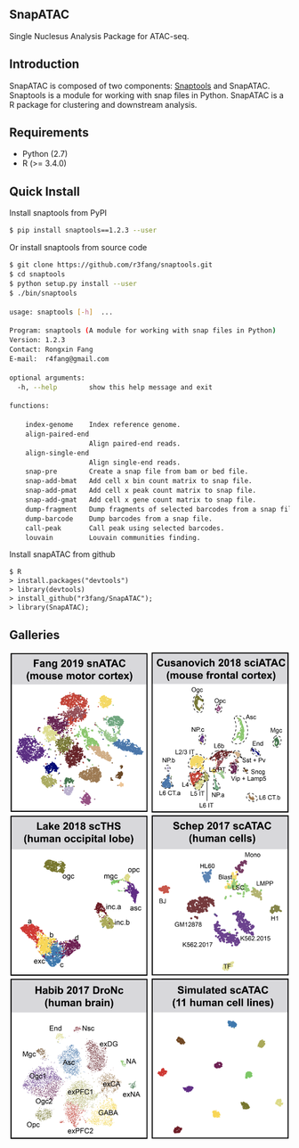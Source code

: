## SnapATAC
Single Nuclesus Analysis Package for ATAC-seq.

## Introduction
SnapATAC is composed of two components: [Snaptools](https://github.com/r3fang/SnapTools) and SnapATAC. Snaptools is a module for working with snap files in Python. SnapATAC is a R package for clustering and downstream analysis. 

## Requirements 
* Python (2.7)
* R (>= 3.4.0)

## Quick Install 
Install snaptools from PyPI

```bash
$ pip install snaptools==1.2.3 --user
```

Or install snaptools from source code

```bash
$ git clone https://github.com/r3fang/snaptools.git
$ cd snaptools
$ python setup.py install --user
$ ./bin/snaptools

usage: snaptools [-h]  ...

Program: snaptools (A module for working with snap files in Python)
Version: 1.2.3
Contact: Rongxin Fang
E-mail:  r4fang@gmail.com

optional arguments:
  -h, --help        show this help message and exit

functions:

    index-genome    Index reference genome.
    align-paired-end
                    Align paired-end reads.
    align-single-end
                    Align single-end reads.
    snap-pre        Create a snap file from bam or bed file.
    snap-add-bmat   Add cell x bin count matrix to snap file.
    snap-add-pmat   Add cell x peak count matrix to snap file.
    snap-add-gmat   Add cell x gene count matrix to snap file.
    dump-fragment   Dump fragments of selected barcodes from a snap file.
    dump-barcode    Dump barcodes from a snap file.
    call-peak       Call peak using selected barcodes.
    louvain         Louvain communities finding.
```

Install snapATAC from github

```
$ R
> install.packages("devtools")
> library(devtools)
> install_github("r3fang/SnapATAC");
> library(SnapATAC);
```


## Galleries 
[<img src="./images/Fang_2019.png" width="250" height="290" />](./examples/Fang_2019/Fang_2019.md)
[<img src="./images/Cusanovich_2018.png" width="250" height="290" />](./examples/Cusanovich_2018/Cusanovich_2018.md)
[<img src="./images/Lake_2018.png" width="250" height="290" />](./examples/Lake_2018/Lake_2018.md)
[<img src="./images/Schep_2017.png" width="250" height="290" />](./examples/Schep_2017/Schep_2017.md)
[<img src="./images/Habib_2017.png" width="250" height="290" />](./examples/Habib_2017/Habib_2017.md)
[<img src="./images/Simulated_2019.png" width="250" height="290" />](./examples/Simulated_2019/Simulated_2019.md)